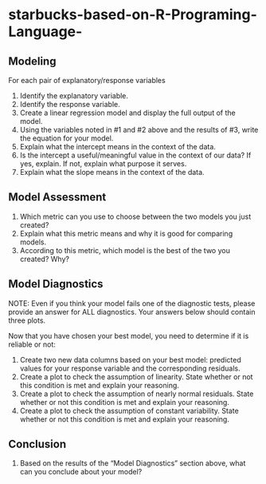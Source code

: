 # starbucks-based-on-R-Programing-Language-

## Modeling

For each pair of explanatory/response variables 

1. Identify the explanatory variable. 
2. Identify the response variable.
3. Create a linear regression model and display the full output of the model. 
4. Using the variables noted in #1 and #2 above and the results of #3, write the equation for your model. 
5. Explain what the intercept means in the context of the data. 
6. Is the intercept a useful/meaningful value in the context of our data? If yes, explain. If not, explain what purpose it serves. 
7. Explain what the slope means in the context of the data.

## Model Assessment

1. Which metric can you use to choose between the two models you just created? 
2. Explain what this metric means and why it is good for comparing models. 
3. According to this metric, which model is the best of the two you created? Why? 

## Model Diagnostics

NOTE: Even if you think your model fails one of the diagnostic tests, please provide an answer for ALL 
diagnostics. Your answers below should contain three plots. 

Now that you have chosen your best model, you need to determine if it is reliable or not:

1. Create two new data columns based on your best model: predicted values for your response 
variable and the corresponding residuals. 
2. Create a plot to check the assumption of linearity. State whether or not this condition is met 
and explain your reasoning. 
3. Create a plot to check the assumption of nearly normal residuals. State whether or not this 
condition is met and explain your reasoning. 
4. Create a plot to check the assumption of constant variability. State whether or not this 
condition is met and explain your reasoning. 

## Conclusion
1. Based on the results of the “Model Diagnostics” section above, what can you conclude about 
your model? 
